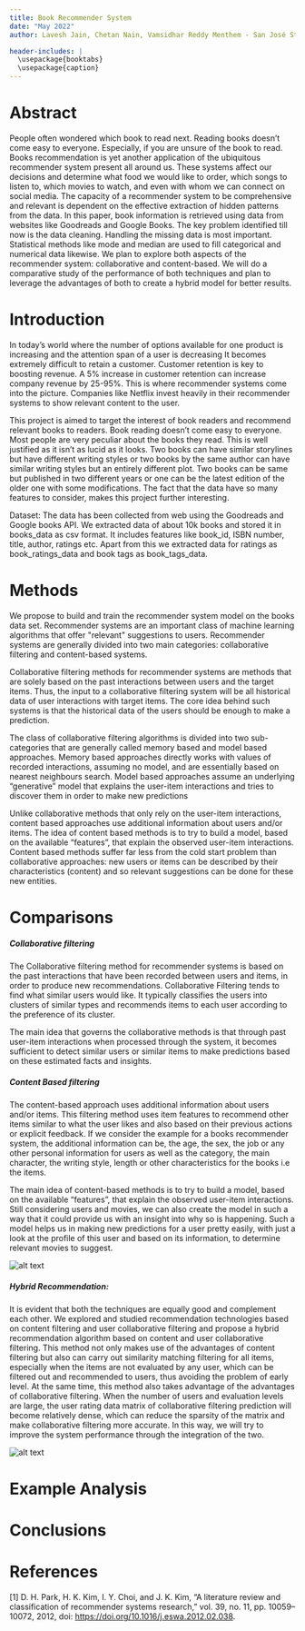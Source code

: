 ```yaml
---
title: Book Recommender System
date: "May 2022"
author: Lavesh Jain, Chetan Nain, Vamsidhar Reddy Menthem - San José State University

header-includes: |
  \usepackage{booktabs}
  \usepackage{caption}
---
```


# Abstract

People often wondered which book to read next. Reading books doesn’t come easy to everyone. Especially, if you are unsure of the book to read. Books recommendation is yet another application of the ubiquitous recommender system present all around us. These systems affect our decisions and determine what food we would like to order, which songs to listen to, which movies to watch, and even with whom we can connect on social media. The capacity of a recommender system to be comprehensive and relevant is dependent on the effective extraction of hidden patterns from the data. In this paper, book information is retrieved using data from websites like Goodreads and Google Books. The key problem identified till now is the data cleaning. Handling the missing data is most important. Statistical methods like mode and median are used to fill categorical and numerical data likewise. We plan to explore both aspects of the recommender system: collaborative and content-based. We will do a comparative study of the performance of both techniques and plan to leverage the advantages of both to create a hybrid model for better results.

# Introduction
In today’s world where the number of options available for one product is increasing and the attention span of a user is decreasing It becomes extremely difficult to retain a customer. Customer retention is key to boosting revenue. A 5% increase in customer retention can increase company revenue by 25-95%. This is where recommender systems come into the picture. Companies like Netflix invest heavily in their recommender systems to show relevant content to the user.

This project is aimed to target the interest of book readers and recommend relevant books to readers. Book reading doesn’t come easy to everyone. Most people are very peculiar about the books they read. This is well justified as it isn’t as lucid as it looks. Two books can have similar storylines but have different writing styles or two books by the same author can have similar writing styles but an entirely different plot. Two books can be same but published in two different years or one can be the latest edition of the older one with some modifications. The fact that the data have so many features to consider, makes this project further interesting. 

Dataset:
The data has been collected from web using the Goodreads and Google books API. We extracted data of about 10k books and stored it in books_data as csv format. It includes features like book_id, ISBN number, title, author, ratings etc. Apart from this we extracted data for ratings as book_ratings_data and book tags as book_tags_data.
# Methods

We propose to build and train the recommender system model on the books data set. Recommender systems are an important class of machine learning algorithms that offer "relevant" suggestions to users. Recommender systems are generally divided into two main categories: collaborative filtering and content-based systems.

Collaborative filtering methods for recommender systems are methods that are solely based on the past interactions between users and the target items. Thus, the input to a collaborative filtering system will be all historical data of user interactions with target items. The core idea behind such systems is that the historical data of the users should be enough to make a prediction.

The class of collaborative filtering algorithms is divided into two sub-categories that are generally called memory based and model based approaches. Memory based approaches directly works with values of recorded interactions, assuming no model, and are essentially based on nearest neighbours search. Model based approaches assume an underlying “generative” model that explains the user-item interactions and tries to discover them in order to make new predictions

Unlike collaborative methods that only rely on the user-item interactions, content based approaches use additional information about users and/or items. The idea of content based methods is to try to build a model, based on the available “features”, that explain the observed user-item interactions. Content based methods suffer far less from the cold start problem than collaborative approaches: new users or items can be described by their characteristics (content) and so relevant suggestions can be done for these new entities.

# Comparisons

##### Collaborative filtering
The Collaborative filtering method for recommender systems is based on the past interactions that have been recorded between users and items, in order to produce new recommendations. Collaborative Filtering tends to find what similar users would like. It typically classifies the users into clusters of similar types and recommends items to each user according to the preference of its cluster. 

The main idea that governs the collaborative methods is that through past user-item interactions when processed through the system, it becomes sufficient to detect similar users or similar items to make predictions based on these estimated facts and insights.

##### Content Based filtering
The content-based approach uses additional information about users and/or items. This filtering method uses item features to recommend other items similar to what the user likes and also based on their previous actions or explicit feedback. If we consider the example for a books recommender system, the additional information can be, the age, the sex, the job or any other personal information for users as well as the category, the main character, the writing style, length or other characteristics for the books i.e the items. 

The main idea of content-based methods is to try to build a model, based on the available “features”, that explain the observed user-item interactions. Still considering users and movies, we can also create the model in such a way that it could provide us with an insight into why so is happening. Such a model helps us in making new predictions for a user pretty easily, with just a look at the profile of this user and based on its information, to determine relevant movies to suggest. 

![alt text](https://github.com/ChetanNain/CMPE-255-Final-Project/blob/main/Paper/Images/recommend.png)

##### Hybrid Recommendation:

It is evident that both the techniques are equally good and complement each other. We explored and studied recommendation technologies based on content filtering and user collaborative filtering and propose a hybrid recommendation algorithm based on content and user collaborative filtering. This method not only makes use of the advantages of content filtering but also can carry out similarity matching filtering for all items, especially when the items are not evaluated by any user, which can be filtered out and recommended to users, thus avoiding the problem of early level. At the same time, this method also takes advantage of the advantages of collaborative filtering. When the number of users and evaluation levels are large, the user rating data matrix of collaborative filtering prediction will become relatively dense, which can reduce the sparsity of the matrix and make collaborative filtering more accurate. In this way, we will try to improve the system performance through the integration of the two.

![alt text](https://github.com/ChetanNain/CMPE-255-Final-Project/blob/main/Paper/Images/Hybrid.png)

# Example Analysis

# Conclusions


# References
[1]
D. H. Park, H. K. Kim, I. Y. Choi, and J. K. Kim, “A literature review and classification of recommender systems research,” vol. 39, no. 11, pp. 10059–10072, 2012, doi: https://doi.org/10.1016/j.eswa.2012.02.038.

